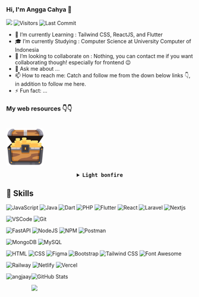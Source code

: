 ### Hi, I'm Angga Cahya 👋

<!--
**angjaay/angjaay** is a ✨ _special_ ✨ repository because its `README.md` (this file) appears on your GitHub profile.

Here are some ideas to get you started:
-->

  <img src="https://cdn-icons-png.flaticon.com/512/6974/6974919.png" width="250"/>
  
  
 <img alt="Visitors" src="https://komarev.com/ghpvc/?username=angjaay&style=flat&labelColor=black&logo=github&label=PROFILE+VIEWS&color=29bf12"/>
<img alt="Last Commit" src="https://img.shields.io/github/last-commit/angjaay/angjaay?logo=markdown&label=LAST+UPDATE&color=29bf12&style=flat">
 <!-- <a href="https://github.com/angjaay/angjaay/actions">
   <img alt="github-activity" src="https://github.com/angjaay/angjaay/workflows/update-gh-activity/badge.svg">
  </a> -->

- 🌱 I’m currently Learning : Tailwind CSS, ReactJS, and Flutter
- 🎓 I’m currently Studying : Computer Science at University Computer of Indonesia
- 👯 I’m looking to collaborate on : Nothing, you can contact me if you want collaborating though! especially for frontend 😉
- 💬 Ask me about ...
- 📫 How to reach me: Catch and follow me from the down below links 👇, in addition to follow me here.
- ⚡ Fun fact: ...


### My web resources 👇👇</br></br>
<a href="https://www.notion.so/angzai/Angzai-s-Web-Resources-ebab3a4a6bda4df4b3f91b23061c43ce"  ><img src="https://raw.githubusercontent.com/angjaay/angjaay/master/image/treasure.png" width="100"/></a>

</samp>

</p>

<details align="center">

<summary> <b> <samp> Light bonfire </samp></b></summary>
<samp>
 <b><h2 style="color: #fc6203">B O N F I R E &nbsp; L I T !</h2> </b>

<img src="https://raw.githubusercontent.com/TanZng/TanZng/master/assets/bonefire.gif" width="200"/>

Current Project: **Bubbly Social**

<p align="center">
<a href="https://twitter.com/angga_cahyaa">
  <img align="left" alt="Angga Twitter" width="50px" src="https://raw.githubusercontent.com/edent/SuperTinyIcons/099dc12b59179d07d534069bc8551718f786d91a/images/svg/twitter.svg" />
</a>
<a href="https://dev.to/angzai">
  <img align="left" alt="Angga DEV" width="50px" src="https://raw.githubusercontent.com/edent/SuperTinyIcons/099dc12b59179d07d534069bc8551718f786d91a/images/svg/dev_to.svg" />
</a>

<a href="https://www.linkedin.com/in/angga-cahya/">
  <img align="left" alt="Angga Linkdin" width="50px" src="https://raw.githubusercontent.com/edent/SuperTinyIcons/099dc12b59179d07d534069bc8551718f786d91a/images/svg/linkedin.svg" />
</a>
  
 <a href="https://www.figma.com/@angzai">
  <img align="left" alt="Angga Figma" width="40px" src="https://cdn.cdnlogo.com/logos/f/43/figma.svg" />
</a>

</p>
 </br> </br> </br>
 

</samp>
</details>

## 💼 Skills



![JavaScript](https://img.shields.io/badge/javascript-%23323330.svg?style=for-the-badge&logo=javascript&logoColor=%23F7DF1E)
![Java](https://img.shields.io/badge/Java-%23ED8B00.svg?style=for-the-badge&logo=Java&logoColor=white)
![Dart](https://img.shields.io/badge/Dart-5391FE?style=for-the-badge&logo=Dart&logoColor=white)
![PHP](https://img.shields.io/badge/php-%23121011.svg?style=for-the-badge&logo=php&logoColor=%474A8A)
![Flutter](https://img.shields.io/badge/flutter-%23000000.svg?style=for-the-badge&logo=flutter&logoColor=white)
![React](https://img.shields.io/badge/react-667881?style=for-the-badge&logo=react&logoColor=61DBFB)
![Laravel](https://img.shields.io/badge/laravel-F05340?style=for-the-badge&logo=laravel&logoColor=white)
![Nextjs](https://img.shields.io/badge/next-js-%23000000.svg?style=for-the-badge&logo=next-js&logoColor=white)

![VSCode](https://img.shields.io/badge/-vscode-00a8e8?style=for-the-badge&logo=visual-studio-code)
![Git](https://img.shields.io/badge/git%20-%23F05033.svg?&style=for-the-badge&logo=git&logoColor=white)

![FastAPI](https://img.shields.io/badge/FastAPI-005571?style=for-the-badge&logo=fastapi)
![NodeJS](https://img.shields.io/badge/node.js-6DA55F?style=for-the-badge&logo=node.js&logoColor=white)
![NPM](https://img.shields.io/badge/NPM-%23117AC9.svg?style=for-the-badge&logo=NPM&logoColor=white)
![Postman](https://img.shields.io/badge/Postman-FF6C37?style=for-the-badge&logo=postman&logoColor=white)

![MongoDB](https://img.shields.io/badge/MongoDB-%234ea94b.svg?style=for-the-badge&logo=mongodb&logoColor=white)<!-- ![ElasticSearch](https://img.shields.io/badge/-ElasticSearch-005571?style=for-the-badge&logo=elasticsearch) --><!-- ![ApacheCassandra](https://img.shields.io/badge/cassandra-%231287B1.svg?style=for-the-badge&logo=apache-cassandra&logoColor=white) -->
![MySQL](https://img.shields.io/badge/MySQL-00000F?style=for-the-badge&logo=mysql&logoColor=white)

![HTML](https://img.shields.io/badge/html%20-%23E34F26.svg?&style=for-the-badge&logo=html5&logoColor=white)
![CSS](https://img.shields.io/badge/css%20-%231572B6.svg?&style=for-the-badge&logo=css3&logoColor=white)
![Figma](https://img.shields.io/badge/Figma-F24E1E?style=for-the-badge&logo=figma&logoColor=white)
![Bootstrap](https://img.shields.io/badge/bootstrap-%23563D7C.svg?style=for-the-badge&logo=bootstrap&logoColor=white)
![Tailwind CSS](https://img.shields.io/badge/Tailwind_CSS-38B2AC?style=for-the-badge&logo=tailwind-css&logoColor=white)
![Font Awesome](https://img.shields.io/badge/Font_Awesome-339AF0?style=for-the-badge&logo=fontawesome&logoColor=white)

![Railway](https://img.shields.io/badge/railway-667881?style=for-the-badge&logo=railway&logoColor=white)
![Netlify](https://img.shields.io/badge/netlify-%23000000.svg?style=for-the-badge&logo=netlify&logoColor=#00C7B7)
![Vercel](https://img.shields.io/badge/vercel-%23000000.svg?style=for-the-badge&logo=vercel&logoColor=#00C7B7)



<p><img align="left" src="https://github-readme-stats.vercel.app/api/top-langs?username=angjaay&show_icons=true&locale=en&layout=compact&theme=vue" alt="angjaay" height="150"  /></p>

 <p><img src="https://github-readme-stats.vercel.app/api?username=angjaay&title_color=6FDA44&show_icons=true&icon_color=6FDA44&include_all_commits=true&count_private=true&theme=vue" alt="GitHub Stats" height="150" /></p>
 
 <img src="https://github-profile-summary-cards.vercel.app/api/cards/profile-details?username=angjaay&theme=vue" width="730">
 



